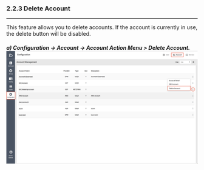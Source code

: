 ### 2.2.3 Delete Account

---

This feature allows you to delete accounts. If the account is currently in use, the delete button will be disabled.

##### a\) Configuration → Account → Account Action Menu > Delete Account.![](/assets/EN/2.5/2.2.3_1.png)



